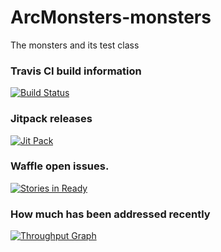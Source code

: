 # ArcMonsters-monsters
The monsters and its test class

### Travis CI build information
[![Build Status](https://travis-ci.org/SyndicateFighter/ArcMonsters-monsters.svg)](https://travis-ci.org/SyndicateFighter/ArcMonsters-monsters)

### Jitpack releases
[![Jit Pack](https://img.shields.io/github/release/SyndicateFighter/ArcMonsters-monsters.svg?label=JitPack)](https://jitpack.io/#SyndicateFighter/ArcMonsters-monsters)

### Waffle open issues.
[![Stories in Ready](https://badge.waffle.io/SyndicateFighter/ArcMonsters-monsters.png?label=ready&title=Ready)](http://waffle.io/SyndicateFighter/ArcMonsters-monsters)

### How much has been addressed recently
[![Throughput Graph](https://graphs.waffle.io/SyndicateFighter/ArcMonsters-monsters/throughput.svg)](https://waffle.io/SyndicateFighter/ArcMonsters-monsters/metrics)
